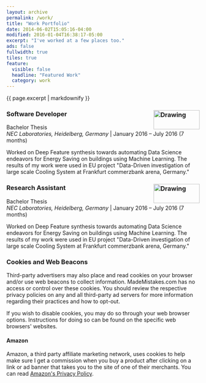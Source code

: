 ```yaml
---
layout: archive
permalink: /work/
title: "Work Portfolio"
date: 2014-06-02T15:05:16-04:00
modified: 2016-01-04T16:38:17-05:00
excerpt: "I've worked at a few places too."
ads: false
fullwidth: true
tiles: true
feature:
  visible: false
  headline: "Featured Work"
  category: work
---
```


{{ page.excerpt | markdownify }}

### Software Developer <img src="https://prakhar-agarwal.github.io/images/walmartlabs.png" alt="Drawing" width="120" height="50" align="right"/>

Bachelor Thesis <br />
*NEC Laboratories, Heidelberg, Germany* \| January 2016 – July 2016 (7 months)

Worked on Deep Feature synthesis towards automating Data Science endeavors for Energy Saving on buildings using Machine Learning.
The results of my work ​were used in EU project "Data-Driven investigation of large scale Cooling System at Frankfurt commerzbank arena, Germany."





### Research Assistant <img src="https://prakhar-agarwal.github.io/images/Nec.png" alt="Drawing" width="120" height="50" align="right"/>

Bachelor Thesis <br />
*NEC Laboratories, Heidelberg, Germany* \| January 2016 – July 2016 (7 months)

Worked on Deep Feature synthesis towards automating Data Science endeavors for Energy Saving on buildings using Machine Learning.
The results of my work ​were used in EU project "Data-Driven investigation of large scale Cooling System at Frankfurt commerzbank arena, Germany."




### Cookies and Web Beacons

Third-party advertisers may also place and read cookies on your browser and/or use web beacons to collect information. MadeMistakes.com has no access or control over these cookies. You should review the respective privacy policies on any and all third-party ad servers for more information regarding their practices and how to opt-out.

If you wish to disable cookies, you may do so through your web browser options. Instructions for doing so can be found on the specific web browsers' websites.

#### Amazon

Amazon, a third party affiliate marketing network, uses cookies to help make sure I get a commission when you buy a product after clicking on a link or ad banner that takes you to the site of one of their merchants. You can read [Amazon's Privacy Policy](http://www.amazon.com/gp/help/customer/display.html?nodeId=468496).

